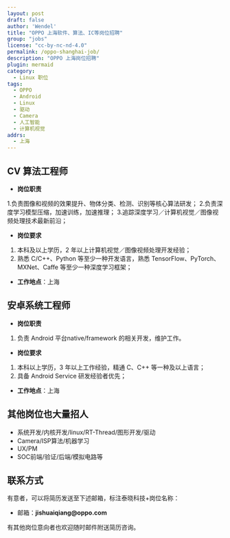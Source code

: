 ```yaml
---
layout: post
draft: false
author: 'Wendel'
title: "OPPO 上海软件、算法、IC等岗位招聘"
group: "jobs"
license: "cc-by-nc-nd-4.0"
permalink: /oppo-shanghai-job/
description: "OPPO 上海岗位招聘"
plugin: mermaid
category:
  - Linux 职位
tags:
  - OPPO
  - Android
  - Linux
  - 驱动
  - Camera
  - 人工智能
  - 计算机视觉
addrs:
  - 上海
---
```


## CV 算法工程师

* __岗位职责__

1.负责图像和视频的效果提升、物体分类、检测、识别等核心算法研发；
2.负责深度学习模型压缩，加速训练，加速推理；
3.追踪深度学习／计算机视觉／图像视频处理技术最新前沿；

* __岗位要求__

1. 本科及以上学历，2 年以上计算机视觉／图像视频处理开发经验；
2. 熟悉 C/C++、Python 等至少一种开发语言，熟悉 TensorFlow、PyTorch、MXNet、Caffe 等至少一种深度学习框架；

   

* __工作地点__：上海

## 安卓系统工程师

* __岗位职责__

1. 负责 Android 平台native/framework 的相关开发，维护工作。

* __岗位要求__

1. 本科以上学历，3 年以上工作经验，精通 C、C++ 等一种及以上语言；
2. 具备 Android Service 研发经验者优先；

* __工作地点__：上海

## 其他岗位也大量招人

* 系统开发/内核开发/linux/RT-Thread/图形开发/驱动
* Camera/ISP算法/机器学习
* UX/PM
* SOC前端/验证/后端/模拟电路等

## 联系方式

有意者，可以将简历发送至下述邮箱，标注泰晓科技+岗位名称：

* 邮箱：__jishuaiqiang@oppo.com__

有其他岗位意向者也欢迎随时邮件附送简历咨询。
